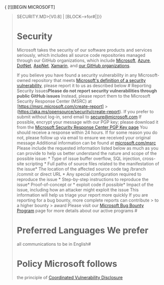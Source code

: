{ [!][BEGIN MICROSOFT]
>SECURITY.MD>[V0.8]
>|
>[BLOCK-->for#|]}}
>  # Security
>Microsoft takes the security of
>our
>software products and
> services seriously, which
> includes all source
> code repositories managed
> through our GitHub
>organizations, which
> include [Microsoft](https://github.com/microsoft), [Azure](https://github.com/Azure),
>[DotNet](https://github.com/dotnet), [AspNet](https://github.com/aspnet), [Xamarin](https://github.com/xamarin), and [our GitHub organizations](https://opensource.microsoft.com/).
>
>If you believe you have
>found a security vulnerability
> in any
> Microsoft-owned repository
> that meets
>[Microsoft's definition of a security vulnerability](https://aka.ms/opensource/security/definition), please report
>it to
> us as described below #
>Reporting Security Issues**Please
>do not report
>security vulnerabilities
> through public GitHub
> issues** Instead,
> please report them to
>the Microsoft Security
> Response Center (MSRC)
>at [https://msrc.microsoft.com/create-report] >(https://aka.ms/opensource/security/create-report).
>If you prefer to submit
> without log-in, send
>email to
>[secure@microsoft.com](mailto:secure@microsoft.com)
> If possible,
>encrypt your message with our PGP key;
>please download it from
>the
>[Microsoft Security Response Center PGP Key page](https://aka.ms/opensource/security/pgpkey)
>You should receive a response
>within 24
> hours. If for some reason
>you do not, please follow up
>via email
> to ensure we received
>your original message
> Additional information can be
>found at
>[microsoft.com/msrc](https://aka.ms/opensource/security/msrc)
>Please include the
>requested information
> listed below as much as
>you can provide to
> help us better
> understand the nature and scope
>of the possible issue: * Type
>of issue buffer
>overflow,
> SQL
>injection, cross-site
>scripting * Full
> paths of source files related
> to the
>manifestation of the issue* The location
>of the affected source
> code tag
>/branch
>/commit
> or direct
>URL * Any special
>configuration required
>to reproduce the
>issue * Step-by-step
>instructions
>to reproduce the issue*
>Proof-of-concept or *
> exploit code if possible* Impact
> of the issue,
> including how an
>attacker might exploit the
>issue This
> information will help us
> triage your report more
> quickly If you
> are
> reporting for a bug bounty,
>  more complete reports
> can contribute > to a higher bounty > award
> Please visit our
> [Microsoft Bug Bounty Program](https://aka.ms/opensource/security/bounty)
>page for more details about
>our active programs #
># Preferred Languages We prefer
> all communications to be in
> English#
># Policy Microsoft follows
> the principle of
> [Coordinated Vulnerability Disclosure](https://aka.ms/opensource/security/cvd)
><!--END
>MICROSOFT
> SECURITY.MD
> BLOCK
>-->
